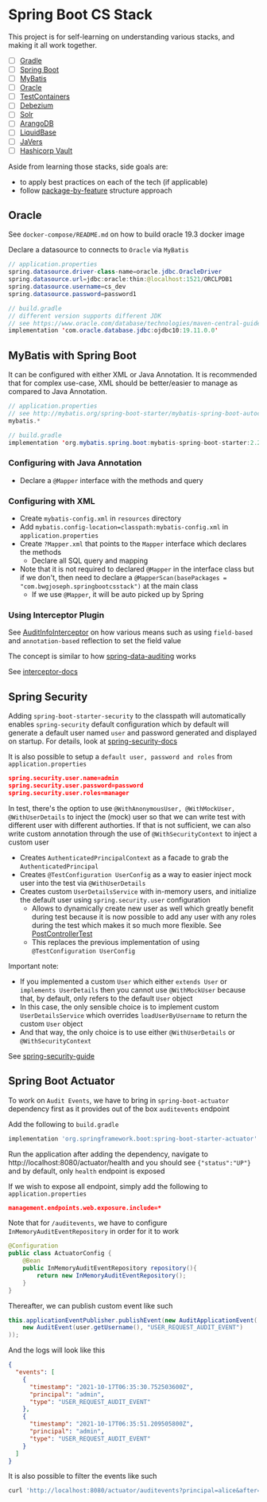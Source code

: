 # Spring Boot CS Stack

This project is for self-learning on understanding various stacks, and making it all work together.

- [ ] [Gradle](https://gradle.org/)
- [ ] [Spring Boot](https://spring.io/projects/spring-boot)
- [ ] [MyBatis](https://mybatis.org/mybatis-3/)
- [ ] [Oracle](https://www.oracle.com/sg/database/)
- [ ] [TestContainers](https://www.testcontainers.org/)
- [ ] [Debezium](https://debezium.io/)
- [ ] [Solr](https://solr.apache.org/)
- [ ] [ArangoDB](https://www.arangodb.com/)
- [ ] [LiquidBase](https://www.liquibase.org/)
- [ ] [JaVers](https://javers.org/)
- [ ] [Hashicorp Vault](https://www.vaultproject.io/)

Aside from learning those stacks, side goals are:

- to apply best practices on each of the tech (if applicable)
- follow [package-by-feature](https://phauer.com/2020/package-by-feature/) structure approach

## Oracle

See `docker-compose/README.md` on how to build oracle 19.3 docker image

Declare a datasource to connects to `Oracle` via `MyBatis`

```java
// application.properties
spring.datasource.driver-class-name=oracle.jdbc.OracleDriver
spring.datasource.url=jdbc:oracle:thin:@localhost:1521/ORCLPDB1
spring.datasource.username=cs_dev
spring.datasource.password=password1

// build.gradle
// different version supports different JDK
// see https://www.oracle.com/database/technologies/maven-central-guide.html
implementation 'com.oracle.database.jdbc:ojdbc10:19.11.0.0'
```

## MyBatis with Spring Boot

It can be configured with either XML or Java Annotation. It is recommended that for complex use-case, XML should be better/easier to manage as compared to Java Annotation.

```java
// application.properties
// see http://mybatis.org/spring-boot-starter/mybatis-spring-boot-autoconfigure/
mybatis.*

// build.gradle
implementation 'org.mybatis.spring.boot:mybatis-spring-boot-starter:2.2.0'
```

### Configuring with Java Annotation

- Declare a `@Mapper` interface with the methods and query

### Configuring with XML

- Create `mybatis-config.xml` in `resources` directory
- Add `mybatis.config-location=classpath:mybatis-config.xml` in `application.properties`
- Create `?Mapper.xml` that points to the `Mapper` interface which declares the methods
  - Declare all SQL query and mapping
- Note that it is not required to declared `@Mapper` in the interface class but if we don't, then need to declare a `@MapperScan(basePackages = "com.bwgjoseph.springbootcsstack")` at the main class
  - If we use `@Mapper`, it will be auto picked up by Spring

### Using Interceptor Plugin

See [AuditInfoInterceptor](/src/main/java/com/bwgjoseph/springbootcsstack/mybatis/AuditInfoInterceptor.java) on how various means such as using `field-based` and `annotation-based` reflection to set the field value

The concept is similar to how [spring-data-auditing](https://docs.spring.io/spring-data/jpa/docs/current/reference/html/#auditing) works

See [interceptor-docs](https://mybatis.org/mybatis-3/configuration.html#plugins)

## Spring Security

Adding `spring-boot-starter-security` to the classpath will automatically enables `spring-security` default configuration which by default will generate a default user named `user` and password generated and displayed on startup. For details, look at [spring-security-docs](https://docs.spring.io/spring-security/site/docs/current/reference/html5/#servlet-hello-auto-configuration)

It is also possible to setup a `default user, password and roles` from `application.properties`

```json
spring.security.user.name=admin
spring.security.user.password=password
spring.security.user.roles=manager
```

In test, there's the option to use `@WithAnonymousUser, @WithMockUser, @WithUserDetails` to inject the (mock) user so that we can write test with different user with different authorties. If that is not sufficient, we can also write custom annotation through the use of `@WithSecurityContext` to inject a custom user

- Creates `AuthenticatedPrincipalContext` as a facade to grab the `AuthenticatedPrincipal`
- Creates `@TestConfiguration UserConfig` as a way to easier inject mock user into the test via `@WithUserDetails`
- Creates custom `UserDetailsService` with in-memory users, and initialize the default user using `spring.security.user` configuration
  - Allows to dynamically create new user as well which greatly benefit during test because it is now possible to add any user with any roles during the test which makes it so much more flexible. See [PostControllerTest](src/test/java/com/bwgjoseph/springbootcsstack/PostControllerTest.java)
  - This replaces the previous implementation of using `@TestConfiguration UserConfig`

Important note:

- If you implemented a custom `User` which either `extends User` or `implements UserDetails` then you cannot use `@WithMockUser` because that, by default, only refers to the default `User` object
- In this case, the only sensible choice is to implement custom `UserDetailsService` which overrides `loadUserByUsername` to return the custom `User` object
- And that way, the only choice is to use either `@WithUserDetails` or `@WithSecurityContext`

See [spring-security-guide](https://www.marcobehler.com/guides/spring-security)

## Spring Boot Actuator

To work on `Audit Events`, we have to bring in `spring-boot-actuator` dependency first as it provides out of the box `auditevents` endpoint

Add the following to `build.gradle`

```groovy
implementation 'org.springframework.boot:spring-boot-starter-actuator'
```

Run the application after adding the dependency, navigate to http://localhost:8080/actuator/health and you should see `{"status":"UP"}` and by default, only `health` endpoint is exposed

If we wish to expose all endpoint, simply add the following to `application.properties`

```json
management.endpoints.web.exposure.include=*
```

Note that for `/auditevents`, we have to configure `InMemoryAuditEventRepository` in order for it to work

```java
@Configuration
public class ActuatorConfig {
    @Bean
    public InMemoryAuditEventRepository repository(){
        return new InMemoryAuditEventRepository();
    }
}
```

Thereafter, we can publish custom event like such

```java
this.applicationEventPublisher.publishEvent(new AuditApplicationEvent(
    new AuditEvent(user.getUsername(), "USER_REQUEST_AUDIT_EVENT")
));
```

And the logs will look like this

```json
{
  "events": [
    {
      "timestamp": "2021-10-17T06:35:30.752503600Z",
      "principal": "admin",
      "type": "USER_REQUEST_AUDIT_EVENT"
    },
    {
      "timestamp": "2021-10-17T06:35:51.209505800Z",
      "principal": "admin",
      "type": "USER_REQUEST_AUDIT_EVENT"
    }
  ]
}
```

It is also possible to filter the events like such

```bash
curl 'http://localhost:8080/actuator/auditevents?principal=alice&after=2021-09-23T07%3A15%3A31.562Z&type=logout' -i -X GET
```